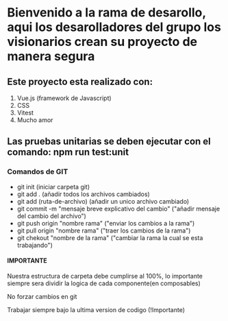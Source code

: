 <h1>Bienvenido a la rama de desarollo, aqui los desarolladores del grupo los visionarios crean su proyecto de manera segura</h1>

<h2>Este proyecto esta realizado con:</h2>
<ol>
  <li>Vue.js (framework de Javascript)</li>
  <li>CSS</li>
  <li>Vitest</li>
  <li>Mucho amor</li>
</ol>

<h2>Las pruebas unitarias se deben ejecutar con el comando: <b>npm run test:unit</b></h2>

<h3>Comandos de GIT</h3>
<ul>
<li>git init (iniciar carpeta git)</li>
<li>git add .  (añadir todos los archivos cambiados)</li>
<li>git add (ruta-de-archivo) (añadir un unico archivo cambiado)</li>
<li>git commit -m "mensaje breve explicativo del cambio" ("añadir mensaje del cambio del archivo")</li>
<li>git push origin "nombre rama" ("enviar los cambios a la rama")</li>
<li>git pull origin "nombre rama" ("traer los cambios de la rama")</li>
<li>git chekout "nombre de la rama" ("cambiar la rama la cual se esta trabajando")</li>
</ul>

<h4>IMPORTANTE</h4>
<p>Nuestra estructura de carpeta debe cumplirse al 100%, lo importante siempre sera dividir la logica de cada componente(en composables)</p>
<p>No forzar cambios en git</p>
<p>Trabajar siempre bajo la ultima version de codigo (!Importante)</p>
